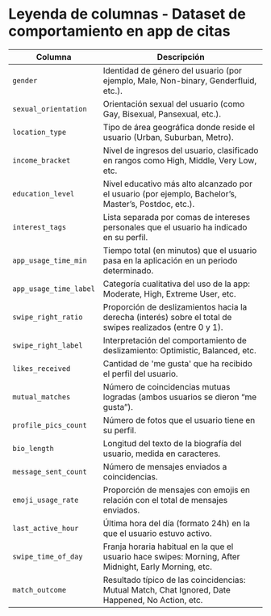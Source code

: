 # Leyenda de columnas - Dataset de comportamiento en app de citas

| Columna | Descripción |
|---------|-------------|
| `gender` | Identidad de género del usuario (por ejemplo, Male, Non-binary, Genderfluid, etc.). |
| `sexual_orientation` | Orientación sexual del usuario (como Gay, Bisexual, Pansexual, etc.). |
| `location_type` | Tipo de área geográfica donde reside el usuario (Urban, Suburban, Metro). |
| `income_bracket` | Nivel de ingresos del usuario, clasificado en rangos como High, Middle, Very Low, etc. |
| `education_level` | Nivel educativo más alto alcanzado por el usuario (por ejemplo, Bachelor’s, Master’s, Postdoc, etc.). |
| `interest_tags` | Lista separada por comas de intereses personales que el usuario ha indicado en su perfil. |
| `app_usage_time_min` | Tiempo total (en minutos) que el usuario pasa en la aplicación en un periodo determinado. |
| `app_usage_time_label` | Categoría cualitativa del uso de la app: Moderate, High, Extreme User, etc. |
| `swipe_right_ratio` | Proporción de deslizamientos hacia la derecha (interés) sobre el total de swipes realizados (entre 0 y 1). |
| `swipe_right_label` | Interpretación del comportamiento de deslizamiento: Optimistic, Balanced, etc. |
| `likes_received` | Cantidad de 'me gusta' que ha recibido el perfil del usuario. |
| `mutual_matches` | Número de coincidencias mutuas logradas (ambos usuarios se dieron “me gusta”). |
| `profile_pics_count` | Número de fotos que el usuario tiene en su perfil. |
| `bio_length` | Longitud del texto de la biografía del usuario, medida en caracteres. |
| `message_sent_count` | Número de mensajes enviados a coincidencias. |
| `emoji_usage_rate` | Proporción de mensajes con emojis en relación con el total de mensajes enviados. |
| `last_active_hour` | Última hora del día (formato 24h) en la que el usuario estuvo activo. |
| `swipe_time_of_day` | Franja horaria habitual en la que el usuario hace swipes: Morning, After Midnight, Early Morning, etc. |
| `match_outcome` | Resultado típico de las coincidencias: Mutual Match, Chat Ignored, Date Happened, No Action, etc. |
